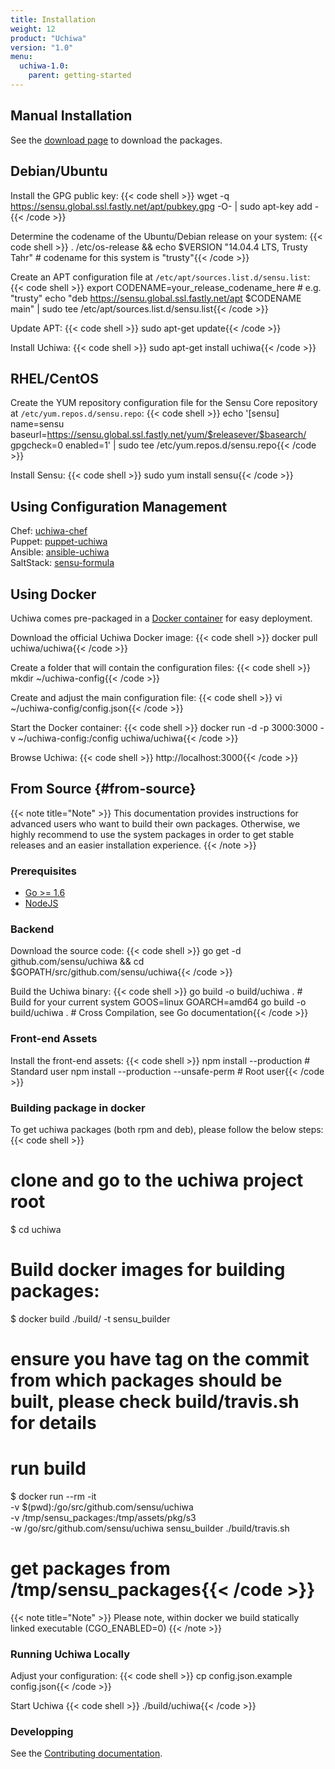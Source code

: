 ```yaml
---
title: Installation
weight: 12
product: "Uchiwa"
version: "1.0"
menu:
  uchiwa-1.0:
    parent: getting-started
---
```


## Manual Installation
See the [download page](https://uchiwa.io/#download) to download the packages.

## Debian/Ubuntu

Install the GPG public key:
{{< code shell >}}
wget -q https://sensu.global.ssl.fastly.net/apt/pubkey.gpg -O- | sudo apt-key add -{{< /code >}}

Determine the codename of the Ubuntu/Debian release on your system:
{{< code shell >}}
. /etc/os-release && echo $VERSION
"14.04.4 LTS, Trusty Tahr" # codename for this system is "trusty"{{< /code >}}

Create an APT configuration file at `/etc/apt/sources.list.d/sensu.list`:
{{< code shell >}}
export CODENAME=your_release_codename_here # e.g. "trusty"
echo "deb     https://sensu.global.ssl.fastly.net/apt $CODENAME main" | sudo tee /etc/apt/sources.list.d/sensu.list{{< /code >}}

Update APT:
{{< code shell >}}
sudo apt-get update{{< /code >}}

Install Uchiwa:
{{< code shell >}}
sudo apt-get install uchiwa{{< /code >}}

## RHEL/CentOS

Create the YUM repository configuration file for the Sensu Core repository at `/etc/yum.repos.d/sensu.repo`:
{{< code shell >}}
echo '[sensu]
name=sensu
baseurl=https://sensu.global.ssl.fastly.net/yum/$releasever/$basearch/
gpgcheck=0
enabled=1' | sudo tee /etc/yum.repos.d/sensu.repo{{< /code >}}

Install Sensu:
{{< code shell >}}
sudo yum install sensu{{< /code >}}

## Using Configuration Management

Chef: [uchiwa-chef](https://github.com/sensu/uchiwa-chef)  
Puppet: [puppet-uchiwa](https://github.com/Yelp/puppet-uchiwa)  
Ansible: [ansible-uchiwa](https://github.com/queeno/ansible-uchiwa)  
SaltStack: [sensu-formula](https://github.com/saltstack-formulas/sensu-formula)

## Using Docker

Uchiwa comes pre-packaged in a [Docker container](https://hub.docker.com/r/uchiwa/uchiwa/) for easy deployment.

Download the official Uchiwa Docker image:
{{< code shell >}}
docker pull uchiwa/uchiwa{{< /code >}}

Create a folder that will contain the configuration files:
{{< code shell >}}
mkdir ~/uchiwa-config{{< /code >}}

Create and adjust the main configuration file:
{{< code shell >}}
vi ~/uchiwa-config/config.json{{< /code >}}

Start the Docker container:
{{< code shell >}}
docker run -d -p 3000:3000 -v ~/uchiwa-config:/config uchiwa/uchiwa{{< /code >}}

Browse Uchiwa:
{{< code shell >}}
http://localhost:3000{{< /code >}}

## From Source {#from-source}

{{< note title="Note" >}}
This documentation provides instructions for advanced users who want to build
their own packages. Otherwise, we highly recommend to use the system packages
in order to get stable releases and an easier installation experience.
{{< /note >}}

### Prerequisites
* [Go >= 1.6](https://golang.org/doc/install)
* [NodeJS](https://nodejs.org/en/download/package-manager/)

### Backend

Download the source code:
{{< code shell >}}
go get -d github.com/sensu/uchiwa && cd $GOPATH/src/github.com/sensu/uchiwa{{< /code >}}

Build the Uchiwa binary:
{{< code shell >}}
go build -o build/uchiwa . # Build for your current system
GOOS=linux GOARCH=amd64 go build -o build/uchiwa . # Cross Compilation, see Go documentation{{< /code >}}

### Front-end Assets
Install the front-end assets:
{{< code shell >}}
npm install --production # Standard user
npm install --production --unsafe-perm # Root user{{< /code >}}

### Building package in docker

To get uchiwa packages (both rpm and deb), please follow the below steps:
{{< code shell >}}
# clone and go to the uchiwa project root
$ cd uchiwa
# Build docker images for building packages:
$ docker build ./build/ -t sensu_builder
# ensure you have tag on the commit from which packages should be built, please check build/travis.sh for details
# run build
$ docker run --rm -it \
  -v $(pwd):/go/src/github.com/sensu/uchiwa \
  -v /tmp/sensu_packages:/tmp/assets/pkg/s3 \
  -w /go/src/github.com/sensu/uchiwa sensu_builder ./build/travis.sh
# get packages from /tmp/sensu_packages{{< /code >}}

{{< note title="Note" >}}
Please note, within docker we build statically linked executable (CGO_ENABLED=0)
{{< /note >}}

### Running Uchiwa Locally
Adjust your configuration:
{{< code shell >}}
cp config.json.example config.json{{< /code >}}

Start Uchiwa
{{< code shell >}}
./build/uchiwa{{< /code >}}

### Developping
See the [Contributing documentation][1].

[1]:  ../../contributing
